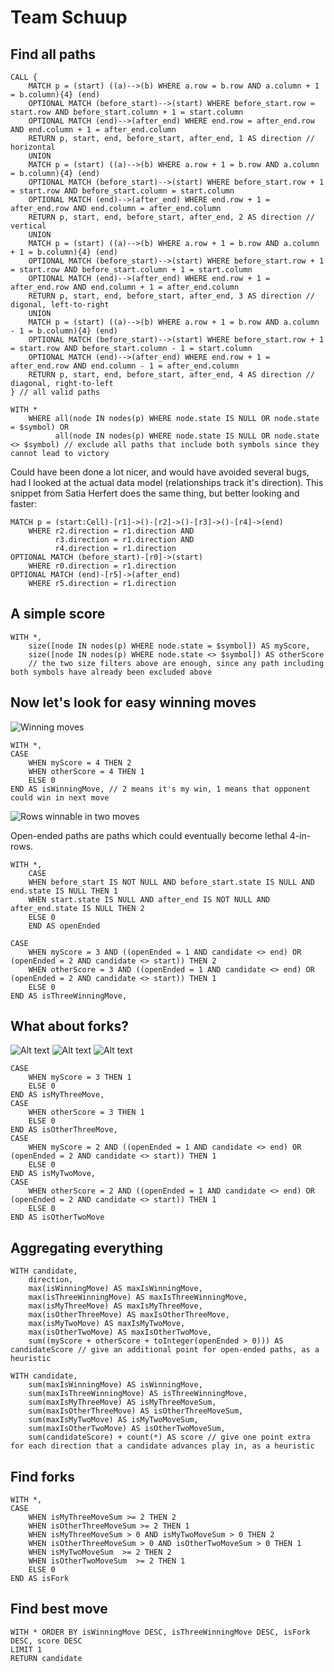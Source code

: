 # Team Schuup  

## Find all paths

```cypher
CALL {
    MATCH p = (start) ((a)-->(b) WHERE a.row = b.row AND a.column + 1 = b.column){4} (end) 
    OPTIONAL MATCH (before_start)-->(start) WHERE before_start.row = start.row AND before_start.column + 1 = start.column
    OPTIONAL MATCH (end)-->(after_end) WHERE end.row = after_end.row AND end.column + 1 = after_end.column
    RETURN p, start, end, before_start, after_end, 1 AS direction // horizontal
    UNION
    MATCH p = (start) ((a)-->(b) WHERE a.row + 1 = b.row AND a.column = b.column){4} (end) 
    OPTIONAL MATCH (before_start)-->(start) WHERE before_start.row + 1 = start.row AND before_start.column = start.column
    OPTIONAL MATCH (end)-->(after_end) WHERE end.row + 1 = after_end.row AND end.column = after_end.column
    RETURN p, start, end, before_start, after_end, 2 AS direction // vertical
    UNION
    MATCH p = (start) ((a)-->(b) WHERE a.row + 1 = b.row AND a.column + 1 = b.column){4} (end) 
    OPTIONAL MATCH (before_start)-->(start) WHERE before_start.row + 1 = start.row AND before_start.column + 1 = start.column
    OPTIONAL MATCH (end)-->(after_end) WHERE end.row + 1 = after_end.row AND end.column + 1 = after_end.column
    RETURN p, start, end, before_start, after_end, 3 AS direction // digonal, left-to-right
    UNION
    MATCH p = (start) ((a)-->(b) WHERE a.row + 1 = b.row AND a.column - 1 = b.column){4} (end) 
    OPTIONAL MATCH (before_start)-->(start) WHERE before_start.row + 1 = start.row AND before_start.column - 1 = start.column
    OPTIONAL MATCH (end)-->(after_end) WHERE end.row + 1 = after_end.row AND end.column - 1 = after_end.column
    RETURN p, start, end, before_start, after_end, 4 AS direction // diagonal, right-to-left
} // all valid paths

WITH *
    WHERE all(node IN nodes(p) WHERE node.state IS NULL OR node.state = $symbol) OR 
          all(node IN nodes(p) WHERE node.state IS NULL OR node.state <> $symbol) // exclude all paths that include both symbols since they cannot lead to victory
```

Could have been done a lot nicer, and would have avoided several bugs, had I looked at the actual data model (relationships track it's direction). This snippet from Satia Herfert does the same thing, but better looking and faster:

```
MATCH p = (start:Cell)-[r1]->()-[r2]->()-[r3]->()-[r4]->(end)
    WHERE r2.direction = r1.direction AND 
          r3.direction = r1.direction AND 
          r4.direction = r1.direction
OPTIONAL MATCH (before_start)-[r0]->(start)
    WHERE r0.direction = r1.direction
OPTIONAL MATCH (end)-[r5]->(after_end)
    WHERE r5.direction = r1.direction
```


## A simple score

```
WITH *, 
    size([node IN nodes(p) WHERE node.state = $symbol]) AS myScore, 
    size([node IN nodes(p) WHERE node.state <> $symbol]) AS otherScore
    // the two size filters above are enough, since any path including both symbols have already been excluded above
```

## Now let's look for easy winning moves

![Winning moves](http://gomokuworld.com/site/pictures/images/introduction_of_gomoku_006.gif)

```
WITH *,
CASE
    WHEN myScore = 4 THEN 2
    WHEN otherScore = 4 THEN 1
    ELSE 0
END AS isWinningMove, // 2 means it's my win, 1 means that opponent could win in next move

```

![Rows winnable in two moves](http://gomokuworld.com/site/pictures/images/introduction_of_gomoku_007.gif) 

Open-ended paths are paths which could eventually become lethal 4-in-rows.

```
WITH *,
    CASE
    WHEN before_start IS NOT NULL AND before_start.state IS NULL AND end.state IS NULL THEN 1
    WHEN start.state IS NULL AND after_end IS NOT NULL AND after_end.state IS NULL THEN 2
    ELSE 0
    END AS openEnded
```


```
CASE
    WHEN myScore = 3 AND ((openEnded = 1 AND candidate <> end) OR (openEnded = 2 AND candidate <> start)) THEN 2     
    WHEN otherScore = 3 AND ((openEnded = 1 AND candidate <> end) OR (openEnded = 2 AND candidate <> start)) THEN 1
    ELSE 0
END AS isThreeWinningMove,  
```

## What about forks?

![Alt text](http://gomokuworld.com/site/pictures/images/introduction_of_gomoku_009.gif) ![Alt text](http://gomokuworld.com/site/pictures/images/introduction_of_gomoku_010.gif) ![Alt text](http://gomokuworld.com/site/pictures/images/introduction_of_gomoku_011.gif)

```
CASE
    WHEN myScore = 3 THEN 1
    ELSE 0
END AS isMyThreeMove,
CASE
    WHEN otherScore = 3 THEN 1
    ELSE 0
END AS isOtherThreeMove, 
CASE
    WHEN myScore = 2 AND ((openEnded = 1 AND candidate <> end) OR (openEnded = 2 AND candidate <> start)) THEN 1
    ELSE 0
END AS isMyTwoMove,
CASE
    WHEN otherScore = 2 AND ((openEnded = 1 AND candidate <> end) OR (openEnded = 2 AND candidate <> start)) THEN 1
    ELSE 0
END AS isOtherTwoMove
```

## Aggregating everything

```
WITH candidate, 
    direction,
    max(isWinningMove) AS maxIsWinningMove,
    max(isThreeWinningMove) AS maxIsThreeWinningMove,
    max(isMyThreeMove) AS maxIsMyThreeMove,
    max(isOtherThreeMove) AS maxIsOtherThreeMove,
    max(isMyTwoMove) AS maxIsMyTwoMove,
    max(isOtherTwoMove) AS maxIsOtherTwoMove,
    sum((myScore + otherScore + toInteger(openEnded > 0))) AS candidateScore // give an additional point for open-ended paths, as a heuristic

WITH candidate, 
    sum(maxIsWinningMove) AS isWinningMove,
    sum(maxIsThreeWinningMove) AS isThreeWinningMove,
    sum(maxIsMyThreeMove) AS isMyThreeMoveSum,
    sum(maxIsOtherThreeMove) AS isOtherThreeMoveSum,
    sum(maxIsMyTwoMove) AS isMyTwoMoveSum,
    sum(maxIsOtherTwoMove) AS isOtherTwoMoveSum,
    sum(candidateScore) + count(*) AS score // give one point extra for each direction that a candidate advances play in, as a heuristic
```

## Find forks

```
WITH *,
CASE
    WHEN isMyThreeMoveSum >= 2 THEN 2
    WHEN isOtherThreeMoveSum >= 2 THEN 1
    WHEN isMyThreeMoveSum > 0 AND isMyTwoMoveSum > 0 THEN 2
    WHEN isOtherThreeMoveSum > 0 AND isOtherTwoMoveSum > 0 THEN 1
    WHEN isMyTwoMoveSum  >= 2 THEN 2
    WHEN isOtherTwoMoveSum  >= 2 THEN 1
    ELSE 0
END AS isFork
```

## Find best move

```
WITH * ORDER BY isWinningMove DESC, isThreeWinningMove DESC, isFork DESC, score DESC 
LIMIT 1
RETURN candidate
```